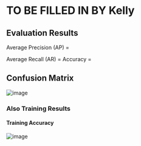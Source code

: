 # TO BE FILLED IN BY Kelly



## Evaluation Results
 Average Precision  (AP) =
 
 Average Recall     (AR) =
 Accuracy = 


## Confusion Matrix
![image](https://user-images.githubusercontent.com/11790686/115632296-43cd2000-a2bc-11eb-93be-6f95d18a4e1a.png)



### Also Training Results
#### Training Accuracy
![image](https://user-images.githubusercontent.com/11790686/115632178-0799bf80-a2bc-11eb-8142-fdbc17d229a6.png)
